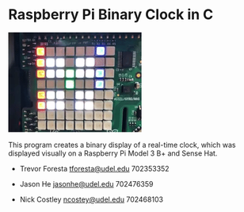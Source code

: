 ﻿# Raspberry Pi Binary Clock in C

![clock gif](clock.gif)

This program creates a binary display of a real-time clock, which was displayed visually on a Raspberry Pi Model 3 B+ and Sense Hat.

- Trevor Foresta 
tforesta@udel.edu
702353352

- Jason He
jasonhe@udel.edu
702476359

- Nick Costley
ncostey@udel.edu
702468103

